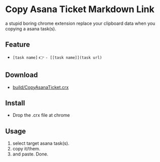 # Copy Asana Ticket Markdown Link

a stupid boring chrome extension replace your clipboard data when you copying a asana task(s).

## Feature
- `[task name]` :point_right: `- [[task name]](task url)`

## Download
- [build/CopyAsanaTicket.crx](https://github.com/commandp/CopyAsanaTicketMarkdownLink/raw/master/build/CopyAsanaTicket.crx)

## Install
- Drop the .crx file at chrome

## Usage
1. select target asana task(s).
2. copy it/them.
3. and paste.  Done.
